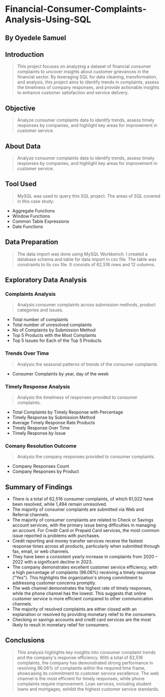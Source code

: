 # Financial-Consumer-Complaints-Analysis-Using-SQL

## By Oyedele Samuel

## Introduction
> This project focuses on analyzing a dataset of financial consumer complaints to uncover insights about customer grievances in the financial sector. By leveraging SQL for data cleaning, transformation, and analysis, this project aims to identify trends in complaints, assess the timeliness of company responses, and provide actionable insights to enhance customer satisfaction and service delivery.

## Objective
> Analyze consumer complaints data to identify trends, assess timely responses by companies, and highlight key areas for improvement in customer service.

## About Data
> Analyze consumer complaints data to identify trends, assess timely responses by companies, and highlight key areas for improvement in customer service.

## Tool Used
> MySQL was used to query this SQL project. The areas of SQL covered in this case study:
- Aggregate Functions
- Window Functions
- Common Table Expressions
- Date Functions

## Data Preparation
> The data import was done using MySQL Workbench. I created a database schema and table for data import in csv file. The table was constraints to its csv file. It consists of 62,516 rows and 12 columns.

## Exploratory Data Analysis

### Complaints Analysis
> Analysis consumer complaints across submission methods, product categories and issues.
-	Total number of complaints
-	Total number of unresolved complaints
-	No of Complaints by Submission Method
-	Top 5 Products with the Most Complaints
-	Top 5 Issues for Each of the Top 5 Products

### Trends Over Time
> Analysis the seasonal patterns of trends of the consumer complaints
- Consumer Complaints by year, day of the week

### Timely Response Analysis
> Analysis the timeliness of responses provided to consumer complaints.
- Total Complaints by Timely Response with Percentage
-	Timely Response by Submission Method
-	Average Timely Response Rate Products
-	Timely Response Over Time
-	Timely Response by Issue

### Comany Resolution Outcome
> Analysis the company responses provided to consumer complaints.
-	Company Responses Count
-	Company Responses by Product

## Summary of Findings
-	There is a total of 62,516 consumer complaints, of which 61,022 have been resolved, while 1,494 remain unresolved.
-	The majority of consumer complaints are submitted via Web and Referral channels.
-	The majority of consumer complaints are related to Check or Savings account services, with the primary issue being difficulties in managing an account. For Credit Card or Prepaid Card services, the most common issue reported is problems with purchases.
-	Credit reporting and money transfer services receive the fastest response times across all products, particularly when submitted through fax, email, or web channels.
-	They have been a consistent yearly increase in complaints from 2020 – 2022 with a significant decline in 2023.
- The company demonstrates excellent customer service efficiency, with a high percentage of complaints (96.06%) receiving a timely response ("Yes"). This highlights the organization's strong commitment to addressing customer concerns promptly.
-	The web channel demonstrates the highest rate of timely responses, while the phone channel has the lowest. This suggests that online customer service is more efficient compared to other communication channels.
-	The majority of resolved complaints are either closed with an explanation or resolved by providing monetary relief to the consumers.
-	Checking or savings accounts and credit card services are the most likely to result in monetary relief for consumers.

## Conclusions
> This analysis highlights key insights into consumer complaint trends and the company's response efficiency. With a total of 62,516 complaints, the company has demonstrated strong performance in resolving 96.06% of complaints within the required time frame, showcasing its commitment to customer service excellence. The web channel is the most efficient for timely responses, while phone complaints require improvement. Loan services, including student loans and mortgages, exhibit the highest customer service standards.







